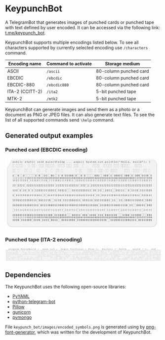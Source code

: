 # KeypunchBot

A TelegramBot that generates images of punched cards or punched tape with text
defined by user encoded. It can be accessed via the following link: 
[t.me/keypunch_bot](https://t.me/keypunch_bot).

KeypunchBot supports multiple encodings listed below. To see all characters 
supported by currently selected encoding use `/characters` command.

| Encoding name   | Command to activate | Storage medium         |
|-----------------|---------------------|------------------------|
| ASCII           | `/ascii`            | 80-column punched card |
| EBCDIC          | `/ebcdic`           | 80-column punched card |
| EBCDIC-880      | `/ebcdic880`        | 80-column punched card |
| ITA-2 (CCITT-2) | `/ita2`             | 5-bit punched tape     | 
| MTK-2           | `/mtk2`             | 5-bit punched tape     | 

KeypunchBot can generate images and send them as a photo or a document as PNG
or JPEG files. It can also generate text files. To see the list of all 
supported commands send `\help` command.

## Generated output examples

### Punched card (EBCDIC encoding)
![Pucnged card](sample_punched_card.png)

### Punched tape (ITA-2 encoding)
![Pucnged tape](sample_punched_tape.png)

## Dependencies

The KeypunchBot uses the following open-source libraries:

* [PyYAML](https://github.com/yaml)
* [python-telegram-bot](https://github.com/python-telegram-bot/python-telegram-bot)
* [Pillow](http://python-pillow.org/)
* [gunicorn](https://http://gunicorn.org/)
* [pymongo](https://api.mongodb.com/python/current/)

File `keypunch_bot/images/encoded_symbols.png` is generated using by 
[png-font-generator](https://github.com/poletaevvlad/png-font-generator), 
which was written for the development of KeypunchBot.